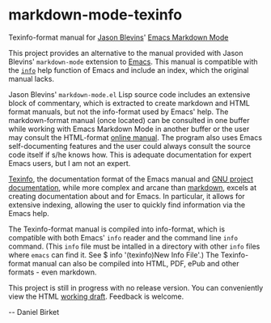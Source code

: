 markdown-mode-texinfo
=====================

Texinfo-format manual for [Jason Blevins][]' [Emacs Markdown Mode][]

This project provides an alternative to the manual provided with Jason
Blevins' `markdown-mode` extension to [Emacs][]. This manual is
compatible with the [`info`][info] help function of Emacs and include
an index, which the original manual lacks.

Jason Blevins' `markdown-mode.el` Lisp source code includes an
extensive block of commentary, which is extracted to create markdown and
HTML format manuals, but not the info-format used by Emacs' help. The
markdown-format manual (once located) can be consulted in one buffer
while working with Emacs Markdown Mode in another buffer or the user
may consult the HTML-format [online manual][]. The program also uses
Emacs self-documenting features and the user could always consult the
source code itself if s/he knows how. This is adequate documentation
for expert Emacs users, but I am not an expert.

[Texinfo][], the documentation format of the Emacs manual and
[GNU project documentation][], while more complex and arcane than
[markdown][], excels at creating documentation about and for Emacs. In
particular, it allows for extensive indexing, allowing the user to
quickly find information via the Emacs help.

The Texinfo-format manual is compiled into info-format, which is
compatible with both Emacs' `info` reader and the command line `info`
command. (This `info` file must be intalled in a directory with other
`info` files where `emacs` can find it. See $ info '(texinfo)New Info
File'.) The Texinfo-format manual can also be compiled into HTML, PDF,
ePub and other formats - even markdown.

This project is still in progress with no release version. You can
conveniently view the HTML [working draft][]. Feedback is welcome.

-- Daniel Birket

[Jason Blevins]: http://jblevins.org/cv

[Emacs Markdown Mode]: http://jblevins.org/projects/markdown-mode/

[Emacs]: https://www.gnu.org/software/emacs/

[info]: https://www.gnu.org/software/emacs/manual/html_mono/info.html

[online manual]: http://jblevins.org/projects/markdown-mode/

[Texinfo]: https://www.gnu.org/software/texinfo/manual/texinfo/html_node/Overview.html#Overview

[markdown]: http://daringfireball.net/projects/markdown/syntax

[GNU project documentation]: https://www.gnu.org/manual/manual.html

[working draft]: https://raw.githubusercontent.com/daniel-birket/markdown-mode-texinfo/master/markdown-mode.html#Index









